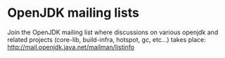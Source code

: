 # OpenJDK mailing lists

Join the OpenJDK mailing list where discussions on various openjdk and related projects (core-lib, build-infra, hotspot, gc, etc...) takes place:
http://mail.openjdk.java.net/mailman/listinfo